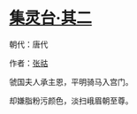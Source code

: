 # [集灵台·其二](http://so.gushiwen.org/view_70846.aspx)

朝代：唐代

作者：[张祜](http://so.gushiwen.org/author_56.aspx)

虢国夫人承主恩，平明骑马入宫门。

却嫌脂粉污颜色，淡扫峨眉朝至尊。

